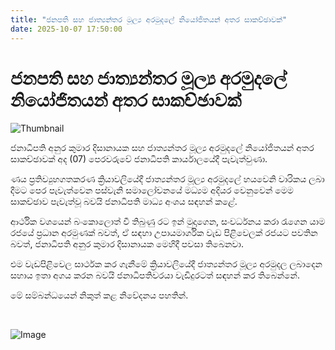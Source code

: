 ```yaml
---
title: "ජනපති සහ ජාත්‍යන්තර මූල්‍ය අරමුදලේ නියෝජිතයන් අතර සාකච්ඡාවක්"
date: 2025-10-07 17:50:00
---
```


# ජනපති සහ ජාත්‍යන්තර මූල්‍ය අරමුදලේ නියෝජිතයන් අතර සාකච්ඡාවක්

![Thumbnail](https://helakuru.sgp1.cdn.digitaloceanspaces.com/esana/images/lib/anura-president-pmd-today.jpg)

ජනාධිපති අනුර කුමාර දිසානායක සහ ජාත්‍යන්තර මූල්‍ය අරමුදලේ නියෝජිතයන් අතර සාකච්ඡාවක් අද (07) පෙරවරුවේ ජනාධිපති කාර්යාලයේදී පැවැත්වුණා.

ණය ප්‍රතිව්‍යුහගතකරණ ක්‍රියාවලියේදී ජාත්‍යන්තර මූල්‍ය අරමුදලේ හයවෙනි වාරිකය ලබා දීමට පෙර පැවැත්වෙන පස්වැනි සමාලෝචනයේ මධ්‍යම අදියර වෙනුවෙන් මෙම සාකච්ඡාව පැවැත්වූ බවයි ජනාධිපති මාධ්‍ය අංශය සඳහන් කළේ.

ආර්ථික වශයෙන් බංකොලොත් වී තිබුණු රට ඉන් මුදාගෙන, සංවර්ධනය කරා රැගෙන යාම රජයේ ප්‍රධාන අරමුණක් බවත්, ඒ සඳහා උපායමාර්ගික වැඩ පිළිවෙලක් රජයට පවතින බවත්, ජනාධිපති අනුර කුමාර දිසානායක මෙහිදී පවසා තිබෙනවා.

එම වැඩපිළිවෙල සාර්ථක කර ගැනීමේ ක්‍රියාවලියේදී ජාත්‍යන්තර මූල්‍ය අරමුදල ලබාදෙන සහාය ඉතා අගය කරන බවයි ජනාධිපතිවරයා වැඩිදුරටත් සඳහන් කර තිබෙන්නේ.

මේ සම්බන්ධයෙන් නිකුත් කළ නිවේදනය පහතින්.

 

![Image](https://helakuru.sgp1.cdn.digitaloceanspaces.com/esana/images/68e4fd4428ac2pdf_page_0.jpeg)

